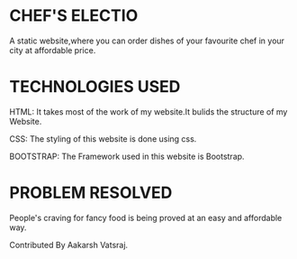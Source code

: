 # CHEF'S ELECTIO

A static website,where you can order dishes of your favourite chef in your city at affordable price.

# TECHNOLOGIES USED

HTML:
It takes most of the work of my website.It bulids the structure of my Website.

CSS:
The styling of this website is done using css.

BOOTSTRAP:
The Framework used in this website is Bootstrap.

# PROBLEM RESOLVED

People's craving for fancy food is being proved at an easy and affordable way.



Contributed By Aakarsh Vatsraj.
